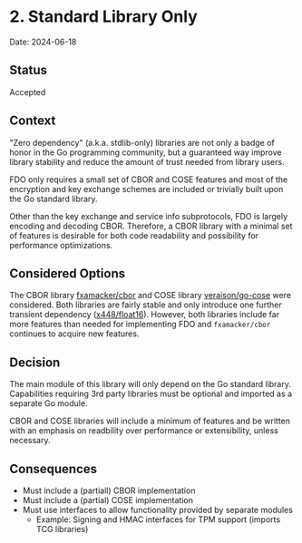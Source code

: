 # 2. Standard Library Only

Date: 2024-06-18

## Status

Accepted

## Context

"Zero dependency" (a.k.a. stdlib-only) libraries are not only a badge of honor in the Go programming community, but a guaranteed way improve library stability and reduce the amount of trust needed from library users.

FDO only requires a small set of CBOR and COSE features and most of the encryption and key exchange schemes are included or trivially built upon the Go standard library.

Other than the key exchange and service info subprotocols, FDO is largely encoding and decoding CBOR. Therefore, a CBOR library with a minimal set of features is desirable for both code readability and possibility for performance optimizations.

## Considered Options

The CBOR library [fxamacker/cbor](https://github.com/fxamacker/cbor) and COSE library [veraison/go-cose](https://github.com/veraison/go-cose) were considered. Both libraries are fairly stable and only introduce one further transient dependency ([x448/float16](github.com/x448/float16)). However, both libraries include far more features than needed for implementing FDO and `fxamacker/cbor` continues to acquire new features.

## Decision

The main module of this library will only depend on the Go standard library. Capabilities requiring 3rd party libraries must be optional and imported as a separate Go module.

CBOR and COSE libraries will include a minimum of features and be written with an emphasis on readbility over performance or extensibility, unless necessary.

## Consequences

- Must include a (partiall) CBOR implementation
- Must include a (partial) COSE implementation
- Must use interfaces to allow functionality provided by separate modules
  - Example: Signing and HMAC interfaces for TPM support (imports TCG libraries)
